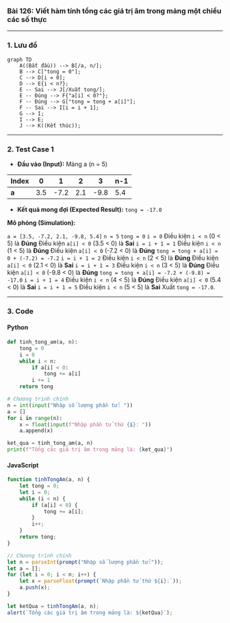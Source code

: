 ### Bài 126: Viết hàm tính tổng các giá trị âm trong mảng một chiều các số thực

---

### **1. Lưu đồ**

```mermaid
graph TD
    A((Bắt đầu)) --> B[/a, n/];
    B --> C["tong = 0"];
    C --> D[i = 0];
    D --> E{i < n?};
    E -- Sai --> J[/Xuất tong/];
    E -- Đúng --> F{"a[i] < 0?"};
    F -- Đúng --> G["tong = tong + a[i]"];
    F -- Sai --> I[i = i + 1];
    G --> I;
    I --> E;
    J --> K((Kết thúc));
```

---

### **2. Test Case 1**

- **Đầu vào (Input):** Mảng a (n = 5)

| Index | 0   | 1   | 2   | 3   | n-1 |
| ----- | --- | --- | --- | --- | --- |
| **a** | 3.5 | -7.2 | 2.1 | -9.8 | 5.4 |

- **Kết quả mong đợi (Expected Result):** `tong = -17.0`


**Mô phỏng (Simulation):**

`a = [3.5, -7.2, 2.1, -9.8, 5.4]`
`n = 5`
`tong = 0`
`i = 0`
Điều kiện `i < n` (0 < 5) là **Đúng**
    Điều kiện `a[i] < 0` (3.5 < 0) là **Sai**
    `i = i + 1 = 1`
Điều kiện `i < n` (1 < 5) là **Đúng**
    Điều kiện `a[i] < 0` (-7.2 < 0) là **Đúng**
        `tong = tong + a[i] = 0 + (-7.2) = -7.2`
    `i = i + 1 = 2`
Điều kiện `i < n` (2 < 5) là **Đúng**
    Điều kiện `a[i] < 0` (2.1 < 0) là **Sai**
    `i = i + 1 = 3`
Điều kiện `i < n` (3 < 5) là **Đúng**
    Điều kiện `a[i] < 0` (-9.8 < 0) là **Đúng**
        `tong = tong + a[i] = -7.2 + (-9.8) = -17.0`
    `i = i + 1 = 4`
Điều kiện `i < n` (4 < 5) là **Đúng**
    Điều kiện `a[i] < 0` (5.4 < 0) là **Sai**
    `i = i + 1 = 5`
Điều kiện `i < n` (5 < 5) là **Sai**
Xuất `tong = -17.0`.

---

### **3. Code**

#### **Python**

```python
def tinh_tong_am(a, n):
    tong = 0
    i = 0
    while i < n:
        if a[i] < 0:
            tong += a[i]
        i += 1
    return tong

# Chương trình chính
n = int(input("Nhập số lượng phần tử: "))
a = []
for i in range(n):
    x = float(input(f"Nhập phần tử thứ {i}: "))
    a.append(x)

ket_qua = tinh_tong_am(a, n)
print(f"Tổng các giá trị âm trong mảng là: {ket_qua}")
```

#### **JavaScript**

```javascript
function tinhTongAm(a, n) {
    let tong = 0;
    let i = 0;
    while (i < n) {
        if (a[i] < 0) {
            tong += a[i];
        }
        i++;
    }
    return tong;
}

// Chương trình chính
let n = parseInt(prompt("Nhập số lượng phần tử:"));
let a = [];
for (let i = 0; i < n; i++) {
    let x = parseFloat(prompt(`Nhập phần tử thứ ${i}:`));
    a.push(x);
}

let ketQua = tinhTongAm(a, n);
alert(`Tổng các giá trị âm trong mảng là: ${ketQua}`);
```

